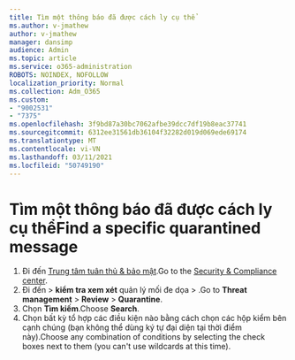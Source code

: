 ```yaml
---
title: Tìm một thông báo đã được cách ly cụ thể
ms.author: v-jmathew
author: v-jmathew
manager: dansimp
audience: Admin
ms.topic: article
ms.service: o365-administration
ROBOTS: NOINDEX, NOFOLLOW
localization_priority: Normal
ms.collection: Adm_O365
ms.custom:
- "9002531"
- "7375"
ms.openlocfilehash: 3f9bd87a30bc7062afbe39dcc7df19b8eac37741
ms.sourcegitcommit: 6312ee31561db36104f32282d019d069ede69174
ms.translationtype: MT
ms.contentlocale: vi-VN
ms.lasthandoff: 03/11/2021
ms.locfileid: "50749190"
---
```

# <a name="find-a-specific-quarantined-message"></a><span data-ttu-id="e399b-102">Tìm một thông báo đã được cách ly cụ thể</span><span class="sxs-lookup"><span data-stu-id="e399b-102">Find a specific quarantined message</span></span>

1. <span data-ttu-id="e399b-103">Đi đến [Trung tâm tuân thủ & bảo mật](https://go.microsoft.com/fwlink/p/?linkid=2077143).</span><span class="sxs-lookup"><span data-stu-id="e399b-103">Go to the [Security & Compliance center](https://go.microsoft.com/fwlink/p/?linkid=2077143).</span></span>
2. <span data-ttu-id="e399b-104">Đi đến   >  **kiểm tra xem xét** quản lý mối đe dọa  >  .</span><span class="sxs-lookup"><span data-stu-id="e399b-104">Go to **Threat management** > **Review** > **Quarantine**.</span></span>
3. <span data-ttu-id="e399b-105">Chọn **Tìm kiếm**.</span><span class="sxs-lookup"><span data-stu-id="e399b-105">Choose **Search**.</span></span>
4. <span data-ttu-id="e399b-106">Chọn bất kỳ tổ hợp các điều kiện nào bằng cách chọn các hộp kiểm bên cạnh chúng (bạn không thể dùng ký tự đại diện tại thời điểm này).</span><span class="sxs-lookup"><span data-stu-id="e399b-106">Choose any combination of conditions by selecting the check boxes next to them (you can't use wildcards at this time).</span></span>
